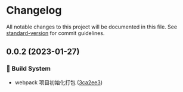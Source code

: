 # Changelog

All notable changes to this project will be documented in this file. See [standard-version](https://github.com/conventional-changelog/standard-version) for commit guidelines.

## 0.0.2 (2023-01-27)


### 👷 Build System

* webpack 项目初始化打包 ([3ca2ee3](https://github-w-t-w/w-t-w/webpack-last-project/commit/3ca2ee3))
